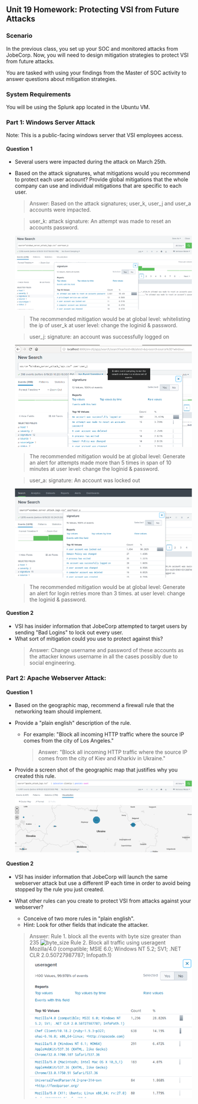 ## Unit 19 Homework: Protecting VSI from Future Attacks

### Scenario

In the previous class,  you set up your SOC and monitored attacks from JobeCorp. Now, you will need to design mitigation strategies to protect VSI from future attacks.

You are tasked with using your findings from the Master of SOC activity to answer questions about mitigation strategies.

### System Requirements

You will be using the Splunk app located in the Ubuntu VM.

### Part 1: Windows Server Attack

Note: This is a public-facing windows server that VSI employees access.

#### Question 1
- Several users were impacted during the attack on March 25th.
- Based on the attack signatures, what mitigations would you recommend to protect each user account? Provide global mitigations that the whole company can use and individual mitigations that are specific to each user.
  >Answer: Based on the attack signatures; user_k, user_j and user_a accounts were impacted.

  >user_k:
  >attack signature: An attempt was made to reset an accounts password.

  ![user_k](images/user_k.png)

  >The recommended mitigation would be
  >at global level: whitelisting the ip of user_k
  >at user level: change the loginid &  password.

  >user_j:
  >signature: an account was successfully logged on

  ![user_j](images/user_j.png)

  >The recommended mitigation would be
  >at global level: Generate an alert for attempts made more than 5 times in span of 10 minutes
  >at user level: change the loginid & password.

  >user_a:
  >signature: An account was locked out

  ![user_a](images/user_a.png)

  >The recommended mitigation would be
  >at global level: Generate an alert for login retries more than 3 times.
  >at user level: change the loginid & password.

#### Question 2
- VSI has insider information that JobeCorp attempted to target users by sending "Bad Logins" to lock out every user.
- What sort of mitigation could you use to protect against this?
  >Answer: Change username and password of these accounts as the attacker knows username in all the cases possibly due to social engineering.

### Part 2: Apache Webserver Attack:

#### Question 1
- Based on the geographic map, recommend a firewall rule that the networking team should implement.
- Provide a "plain english" description of the rule.
  - For example: "Block all incoming HTTP traffic where the source IP comes from the city of Los Angeles."
     >Answer: "Block all incoming HTTP traffic where the source IP comes from the city of Kiev and Kharkiv in Ukraine."

- Provide a screen shot of the geographic map that justifies why you created this rule.
![Geographic_map](images/geographic_map.png)

#### Question 2

- VSI has insider information that JobeCorp will launch the same webserver attack but use a different IP each time in order to avoid being stopped by the rule you just created.

- What other rules can you create to protect VSI from attacks against your webserver?
  - Conceive of two more rules in "plain english".
  - Hint: Look for other fields that indicate the attacker.
   >Answer: Rule 1. block all the events with byte size greater than 235
    ![byte_size](images/byte.png)
    Rule 2. Block all traffic using useragent Mozilla/4.0 (compatible; MSIE 6.0; Windows NT 5.2; SV1; .NET CLR 2.0.50727987787; Infopath.1)
    ![useragent](images/useragent.png)
